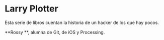 # Larry Plotter

Esta serie de libros cuentan la historia de un hacker de los que hay pocos.

**Rossy **, alumna de Git, de iOS y Processing.
